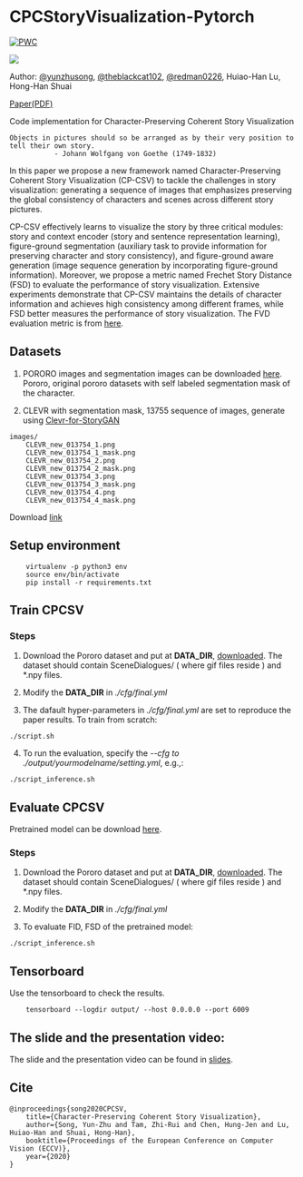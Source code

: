 # CPCStoryVisualization-Pytorch
[![PWC](https://img.shields.io/endpoint.svg?url=https://paperswithcode.com/badge/character-preserving-coherent-story/story-visualization-on-pororo)](https://paperswithcode.com/sota/story-visualization-on-pororo?p=character-preserving-coherent-story)

![](https://raw.githubusercontent.com/basiclab/CPCStoryVisualization-Pytorch/master/images/introduction4.jpg)

Author: [@yunzhusong](http://github.com/yunzhusong), [@theblackcat102](http://github.com/theblackcat102), [@redman0226](http://github.com/redman0226), Huiao-Han Lu, Hong-Han Shuai

[Paper(PDF)](https://www.ecva.net/papers/eccv_2020/papers_ECCV/papers/123620018.pdf)

Code implementation for Character-Preserving Coherent Story Visualization


```
Objects in pictures should so be arranged as by their very position to tell their own story.
           - Johann Wolfgang von Goethe (1749-1832)
```

In this paper we propose a new framework named Character-Preserving Coherent Story Visualization (CP-CSV) to tackle the challenges in story visualization: generating a sequence of images that emphasizes preserving the global consistency of characters and scenes across different story pictures.


CP-CSV effectively learns to visualize the story by three critical modules: story and context encoder (story and sentence representation learning), figure-ground segmentation (auxiliary task to provide information for preserving character and story consistency), and figure-ground aware generation (image sequence generation by incorporating figure-ground information). Moreover, we propose a metric named Frechet Story Distance (FSD) to evaluate the performance of story visualization. Extensive experiments demonstrate that CP-CSV maintains the details of character information and achieves high consistency among different frames, while FSD better measures the performance of story visualization. The FVD evaluation metric is from [here](https://github.com/google-research/google-research/tree/master/frechet_video_distance).

## Datasets
1. PORORO images and segmentation images can be downloaded [here](https://drive.google.com/drive/folders/1Oy-Npt19hYvrGAB_u5c_XYnuBsoBu34b?usp=sharing). Pororo, original pororo datasets with self labeled segmentation mask of the character.

2. CLEVR with segmentation mask, 13755 sequence of images, generate using [Clevr-for-StoryGAN](https://github.com/theblackcat102/Clevr-for-StoryGAN)

```
images/
    CLEVR_new_013754_1.png
    CLEVR_new_013754_1_mask.png
    CLEVR_new_013754_2.png
    CLEVR_new_013754_2_mask.png
    CLEVR_new_013754_3.png
    CLEVR_new_013754_3_mask.png
    CLEVR_new_013754_4.png
    CLEVR_new_013754_4_mask.png
```

Download [link](https://drive.google.com/drive/folders/1zRT5TCpHTzY32v0YTi9n9-L4c0md0CAK?usp=sharing)

## Setup environment

```
    virtualenv -p python3 env
    source env/bin/activate
    pip install -r requirements.txt
```


## Train CPCSV

### Steps

1. Download the Pororo dataset and put at **DATA_DIR**, [downloaded](https://drive.google.com/drive/folders/1Oy-Npt19hYvrGAB_u5c_XYnuBsoBu34b?usp=sharing). The dataset should contain SceneDialogues/  ( where gif files reside ) and *.npy files.

2. Modify the **DATA_DIR** in _./cfg/final.yml_

3. The dafault hyper-parameters in _./cfg/final.yml_ are set to reproduce the paper results. To train from scratch:

```
./script.sh
```

4. To run the evaluation, specify the _--cfg to ./output/yourmodelname/setting.yml_, e.g.,:

```
./script_inference.sh
```

## Evaluate CPCSV

Pretrained model can be download [here](https://drive.google.com/drive/folders/1Oy-Npt19hYvrGAB_u5c_XYnuBsoBu34b?usp=sharing). 

### Steps

1. Download the Pororo dataset and put at **DATA_DIR**, [downloaded](https://drive.google.com/drive/folders/1Oy-Npt19hYvrGAB_u5c_XYnuBsoBu34b?usp=sharing). The dataset should contain SceneDialogues/  ( where gif files reside ) and *.npy files.

2. Modify the **DATA_DIR** in _./cfg/final.yml_

3. To evaluate FID, FSD of the pretrained model:

```
./script_inference.sh
```

## Tensorboard

Use the tensorboard to check the results.

```
    tensorboard --logdir output/ --host 0.0.0.0 --port 6009
```

## The slide and the presentation video:
The slide and the presentation video can be found in [slides](https://drive.google.com/drive/folders/14LTxd9D1eAjEK4JaZpu0Bdhhc6zKoBMv?usp=sharing).


## Cite

```
@inproceedings{song2020CPCSV, 
    title={Character-Preserving Coherent Story Visualization},  
    author={Song, Yun-Zhu and Tam, Zhi-Rui and Chen, Hung-Jen and Lu, Huiao-Han and Shuai, Hong-Han},  
    booktitle={Proceedings of the European Conference on Computer Vision (ECCV)},  
    year={2020} 
}
```
